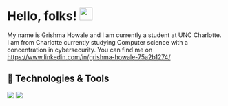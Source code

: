 # Hello, folks! <img src="https://raw.githubusercontent.com/grishmahowale12/grishmahowale12/master/wave.gif" width="30px">
My name is Grishma Howale and I am currently a student at UNC Charlotte. I am from Charlotte currently studying Computer science with a concentration in cybersecurity. You can find me on https://www.linkedin.com/in/grishma-howale-75a2b1274/

## 🔧 Technologies & Tools
![](https://img.shields.io/badge/Code-Python-informational?style=flat&logo=python&logoColor=white&color=2bbc8a)
![](https://img.shields.io/badge/Code-JavaScript-informational?style=flat&logo=javascript&logoColor=white&color=2bbc8a)

